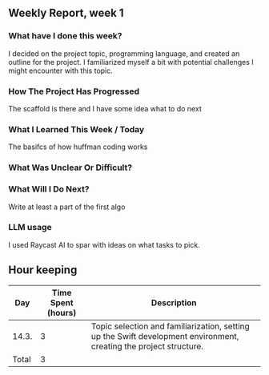 ## Weekly Report, week 1

### What have I done this week?

I decided on the project topic, programming language, and created an outline for the project. I familiarized myself a bit with potential challenges I might encounter with this topic.

### How The Project Has Progressed

The scaffold is there and I have some idea what to do next

### What I Learned This Week / Today

The basifcs of how huffman coding works

### What Was Unclear Or Difficult?

### What Will I Do Next?

Write at least a part of the first algo

### LLM usage

I used Raycast AI to spar with ideas on what tasks to pick.

## Hour keeping

| Day   | Time Spent (hours) | Description                                                                                                        |
| ----- | ------------------ | ------------------------------------------------------------------------------------------------------------------ |
| 14.3. | 3                  | Topic selection and familiarization, setting up the Swift development environment, creating the project structure. |
| Total | 3                  |                                                                                                                    |
